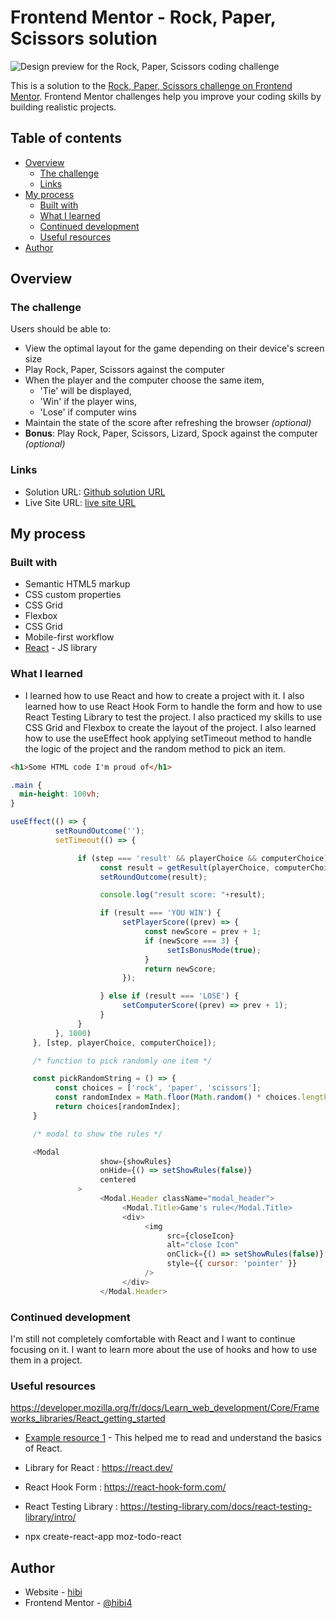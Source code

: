 # Frontend Mentor - Rock, Paper, Scissors solution

![Design preview for the Rock, Paper, Scissors coding challenge](./design/desktop-preview.jpg)

This is a solution to the [Rock, Paper, Scissors challenge on Frontend Mentor](https://www.frontendmentor.io/challenges/rock-paper-scissors-game-pTgwgvgH). Frontend Mentor challenges help you improve your coding skills by building realistic projects. 

## Table of contents

- [Overview](#overview)
  - [The challenge](#the-challenge)
  - [Links](#links)
- [My process](#my-process)
  - [Built with](#built-with)
  - [What I learned](#what-i-learned)
  - [Continued development](#continued-development)
  - [Useful resources](#useful-resources)
- [Author](#author)

## Overview

### The challenge

Users should be able to:

- View the optimal layout for the game depending on their device's screen size
- Play Rock, Paper, Scissors against the computer
- When the player and the computer choose the same item, 
     - 'Tie' will be displayed, 
     - 'Win' if the player wins, 
     - 'Lose' if computer wins
- Maintain the state of the score after refreshing the browser _(optional)_
- **Bonus**: Play Rock, Paper, Scissors, Lizard, Spock against the computer _(optional)_

### Links

- Solution URL: [Github solution URL](https://github.com/Hibi4/FrontentMentor_project.git)
- Live Site URL: [live site URL](https://rock-paper-scissors-game-topaz-one.vercel.app/)

## My process

### Built with

- Semantic HTML5 markup
- CSS custom properties
- CSS Grid
- Flexbox
- CSS Grid
- Mobile-first workflow
- [React](https://reactjs.org/) - JS library


### What I learned

- I learned how to use React and how to create a project with it. I also learned how to use React Hook Form to handle the form and how to use React Testing Library to test the project. I also practiced my skills to use CSS Grid and Flexbox to create the layout of the project. I also learned how to use the useEffect hook applying setTimeout method to handle the logic of the project and the random method to pick an item.


```html
<h1>Some HTML code I'm proud of</h1>
```
```css
.main {
  min-height: 100vh;
}
```
```js
useEffect(() => {
          setRoundOutcome('');
          setTimeout(() => {

               if (step === 'result' && playerChoice && computerChoice) {
                    const result = getResult(playerChoice, computerChoice);
                    setRoundOutcome(result);

                    console.log("result score: "+result);

                    if (result === 'YOU WIN') {
                         setPlayerScore((prev) => {
                              const newScore = prev + 1;
                              if (newScore === 3) {
                                   setIsBonusMode(true);
                              }
                              return newScore; 
                         });

                    } else if (result === 'LOSE') {
                         setComputerScore((prev) => prev + 1);
                    }
               }
          }, 1000)
     }, [step, playerChoice, computerChoice]);

     /* function to pick randomly one item */

     const pickRandomString = () => {
          const choices = ['rock', 'paper', 'scissors'];
          const randomIndex = Math.floor(Math.random() * choices.length);
          return choices[randomIndex];
     }

     /* modal to show the rules */

     <Modal
                    show={showRules}
                    onHide={() => setShowRules(false)}
                    centered
               >
                    <Modal.Header className="modal_header">
                         <Modal.Title>Game's rule</Modal.Title>
                         <div>
                              <img
                                   src={closeIcon}
                                   alt="close Icon"
                                   onClick={() => setShowRules(false)}
                                   style={{ cursor: 'pointer' }}
                              />
                         </div>
                    </Modal.Header>
```

### Continued development

I'm still not completely comfortable with React and I want to continue focusing on it. I want to learn more about the use of hooks and how to use them in a project.

### Useful resources

https://developer.mozilla.org/fr/docs/Learn_web_development/Core/Frameworks_libraries/React_getting_started

- [Example resource 1](https://developer.mozilla.org/fr/docs/Learn_web_development/Core/Frameworks_libraries/React_getting_started) - This helped me to read and understand the basics of React.

- Library for React : https://react.dev/
- React Hook Form : https://react-hook-form.com/
- React Testing Library : https://testing-library.com/docs/react-testing-library/intro/
- npx create-react-app moz-todo-react 

## Author

- Website - [hibi](https://portfolio-ousmane.vercel.app/en/)
- Frontend Mentor - [@hibi4](https://www.frontendmentor.io/profile/hibi4)
